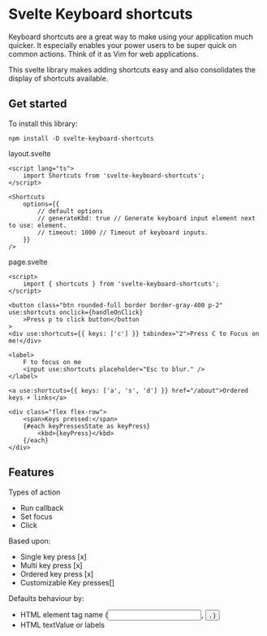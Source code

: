 # Svelte Keyboard shortcuts

Keyboard shortcuts are a great way to make using your application much quicker. It especially enables your power users to be super quick on common actions.
Think of it as Vim for web applications.

This svelte library makes adding shortcuts easy and also consolidates the display of shortcuts available.

## Get started

To install this library:

`npm install -D svelte-keyboard-shortcuts`

layout.svelte

```svelte
<script lang="ts">
	import Shortcuts from 'svelte-keyboard-shortcuts';
</script>

<Shortcuts
	options={{
		// default options
		// generateKbd: true // Generate keyboard input element next to use: element.
		// timeout: 1000 // Timeout of keyboard inputs.
	}}
/>
```

page.svelte

```svelte
<script>
	import { shortcuts } from 'svelte-keyboard-shortcuts';
</script>

<button class="btn rounded-full border border-gray-400 p-2" use:shortcuts onclick={handleOnClick}
	>Press p to click button</button
>
<div use:shortcuts={{ keys: ['c'] }} tabindex="2">Press C to Focus on me!</div>

<label>
	F to focus on me
	<input use:shortcuts placeholder="Esc to blur." />
</label>

<a use:shortcuts={{ keys: ['a', 's', 'd'] }} href="/about">Ordered keys + links</a>

<div class="flex flex-row">
	<span>Keys pressed:</span>
	{#each keyPressesState as keyPress}
		<kbd>{keyPress}</kbd>
	{/each}
</div>
```

## Features

Types of action

- Run callback
- Set focus
- Click

Based upon:

- Single key press [x]
- Multi key press [x]
- Ordered key press [x]
- Customizable Key presses[]

Defaults behaviour by:

- HTML element tag name (<input>, <button>, <a>)
- HTML textValue or labels
